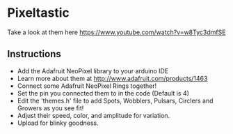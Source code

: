 
Pixeltastic
===========

Take a look at them here https://www.youtube.com/watch?v=w8Tyc3dmfSE

Instructions
------------

* Add the Adafruit NeoPixel library to your arduino IDE
* Learn more about them at http://www.adafruit.com/products/1463
* Connect some Adafruit NeoPixel Rings together!
* Set the pin you connected them to in the code (Default is 4)
* Edit the 'themes.h' file to add Spots, Wobblers, Pulsars, Circlers and Growers as you see fit!
* Adjust their speed, color, and amplitude for variation.
* Upload for blinky goodness.
